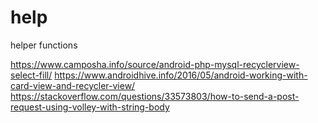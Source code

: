 # help
helper functions


https://www.camposha.info/source/android-php-mysql-recyclerview-select-fill/
https://www.androidhive.info/2016/05/android-working-with-card-view-and-recycler-view/
https://stackoverflow.com/questions/33573803/how-to-send-a-post-request-using-volley-with-string-body
